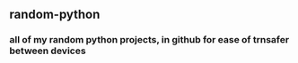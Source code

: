 ## random-python

### all of my random python projects, in github for ease of trnsafer between devices

